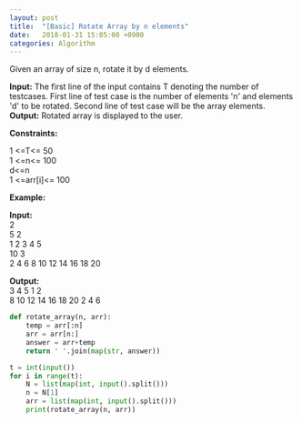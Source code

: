 ```yaml
---
layout: post
title:  "[Basic] Rotate Array by n elements"
date:   2018-01-31 15:05:00 +0900
categories: Algorithm
---
```


Given an array of size n, rotate it by d elements. 

**Input:** The first line of the input contains T denoting the number of testcases. First line of test case is the number of elements 'n' and elements 'd' to be rotated. Second line of test case will be the array elements.  
**Output:** Rotated array is displayed to the user.


**Constraints:**

1 <=T<= 50  
1 <=n<= 100  
d<=n    
1 <=arr[i]<= 100  


**Example:**

**Input:**  
2  
5 2  
1 2 3 4 5   
10 3  
2 4 6 8 10 12 14 16 18 20  

**Output:**  
3 4 5 1 2  
8 10 12 14 16 18 20 2 4 6 

```python
def rotate_array(n, arr):
    temp = arr[:n]
    arr = arr[n:]
    answer = arr+temp
    return ' '.join(map(str, answer))

t = int(input())
for i in range(t):
    N = list(map(int, input().split()))
    n = N[1]
    arr = list(map(int, input().split()))
    print(rotate_array(n, arr))
```
 